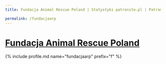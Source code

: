 ```yaml
---
title: Fundacja Animal Rescue Poland | Statystyki patronite.pl | Patromierz

permalink: /fundacjaarp
---
```


# [Fundacja Animal Rescue Poland](https://patronite.pl/fundacjaarp)

{% include profile.md name="fundacjaarp" prefix="f" %}
